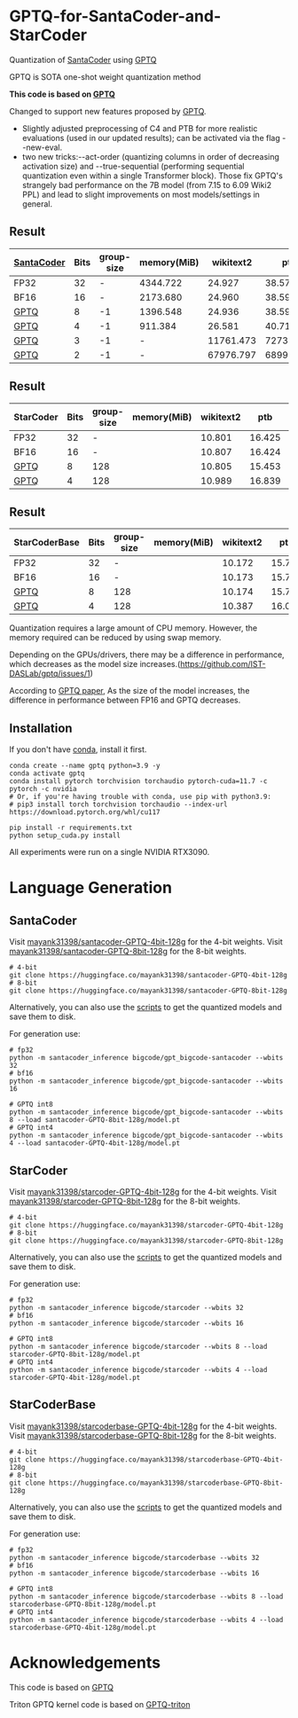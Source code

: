 # GPTQ-for-SantaCoder-and-StarCoder
Quantization of [SantaCoder](https://arxiv.org/abs/2301.03988) using [GPTQ](https://arxiv.org/abs/2210.17323)

GPTQ is SOTA one-shot weight quantization method

**This code is based on [GPTQ](https://github.com/IST-DASLab/gptq)**

Changed to support new features proposed by [GPTQ](https://github.com/IST-DASLab/gptq#new-features).

* Slightly adjusted preprocessing of C4 and PTB for more realistic evaluations (used in our updated results); can be activated via the flag --new-eval.
* two new tricks:--act-order (quantizing columns in order of decreasing activation size) and --true-sequential (performing sequential quantization even within a single Transformer block). Those fix GPTQ's strangely bad performance on the 7B model (from 7.15 to 6.09 Wiki2 PPL) and lead to slight improvements on most models/settings in general.

## Result
| [SantaCoder](https://arxiv.org/abs/2301.03988)     | Bits | group-size | memory(MiB) | wikitext2 |    ptb     |     c4     |   stack    | checkpoint size(MB) |
| -------------------------------------------------- | ---- | ---------- | ----------- | --------- | ---------- | ---------- | ---------- | ------------------- |
| FP32                                               |  32  |     -      |  4344.722   |  24.927   |   38.574   |   27.779   |   2.619    |        4394         |
| BF16                                               |  16  |     -      |  2173.680   |  24.960   |   38.597   |   27.794   |   2.621    |        2195         |
| [GPTQ](https://arxiv.org/abs/2210.17323)           |  8   |     -1     |  1396.548   |  24.936   |   38.592   |   27.785   |   2.619    |        1411         |
| [GPTQ](https://arxiv.org/abs/2210.17323)           |  4   |     -1     |   911.384   |  26.581   |   40.717   |   29.232   |   2.658    |         913         |
| [GPTQ](https://arxiv.org/abs/2210.17323)           |  3   |     -1     |      -      | 11761.473 |  7273.338  |  9124.941  |  2485.844  |         789         |
| [GPTQ](https://arxiv.org/abs/2210.17323)           |  2   |     -1     |      -      | 67976.797 | 68994.484  | 73294.438  | 45370.488  |         649         |

## Result
| StarCoder                                          | Bits | group-size | memory(MiB) | wikitext2 |    ptb     |     c4     |   stack    | checkpoint size(MB) |
| -------------------------------------------------- | ---- | ---------- | ----------- | --------- | ---------- | ---------- | ---------- | ------------------- |
| FP32                                               |  32  |     -      |             |  10.801   |   16.425   |   13.402   |   1.738    |       59195         |
| BF16                                               |  16  |     -      |             |  10.807   |   16.424   |   13.408   |   1.739    |       29597         |
| [GPTQ](https://arxiv.org/abs/2210.17323)           |  8   |    128     |             |  10.805   |   15.453   |   13.408   |   1.739    |       16163         |
| [GPTQ](https://arxiv.org/abs/2210.17323)           |  4   |    128     |             |  10.989   |   16.839   |   13.676   |   1.757    |        8877         |

## Result
| StarCoderBase                                      | Bits | group-size | memory(MiB) | wikitext2 |    ptb     |     c4     |   stack    | checkpoint size(MB) |
| -------------------------------------------------- | ---- | ---------- | ----------- | --------- | ---------- | ---------- | ---------- | ------------------- |
| FP32                                               |  32  |     -      |             |  10.172   |   15.756   |   12.736   |   1.692    |       59195         |
| BF16                                               |  16  |     -      |             |  10.173   |   15.765   |   12.745   |   1.692    |       29597         |
| [GPTQ](https://arxiv.org/abs/2210.17323)           |  8   |    128     |             |  10.174   |   15.767   |   12.739   |   1.692    |       16163         |
| [GPTQ](https://arxiv.org/abs/2210.17323)           |  4   |    128     |             |  10.387   |   16.056   |   13.005   |   1.708    |        8877         |

Quantization requires a large amount of CPU memory. However, the memory required can be reduced by using swap memory.

Depending on the GPUs/drivers, there may be a difference in performance, which decreases as the model size increases.(https://github.com/IST-DASLab/gptq/issues/1)

According to [GPTQ paper](https://arxiv.org/abs/2210.17323), As the size of the model increases, the difference in performance between FP16 and GPTQ decreases.

## Installation
If you don't have [conda](https://docs.conda.io/en/latest/miniconda.html), install it first.
```shell
conda create --name gptq python=3.9 -y
conda activate gptq
conda install pytorch torchvision torchaudio pytorch-cuda=11.7 -c pytorch -c nvidia
# Or, if you're having trouble with conda, use pip with python3.9:
# pip3 install torch torchvision torchaudio --index-url https://download.pytorch.org/whl/cu117

pip install -r requirements.txt
python setup_cuda.py install
```

All experiments were run on a single NVIDIA RTX3090.

# Language Generation
## SantaCoder
Visit [mayank31398/santacoder-GPTQ-4bit-128g](https://huggingface.co/mayank31398/santacoder-GPTQ-4bit-128g) for the 4-bit weights.
Visit [mayank31398/santacoder-GPTQ-8bit-128g](https://huggingface.co/mayank31398/santacoder-GPTQ-8bit-128g) for the 8-bit weights.
```shell
# 4-bit
git clone https://huggingface.co/mayank31398/santacoder-GPTQ-4bit-128g
# 8-bit
git clone https://huggingface.co/mayank31398/santacoder-GPTQ-8bit-128g
```
Alternatively, you can also use the [scripts](scripts/) to get the quantized models and save them to disk.

For generation use:
```shell
# fp32
python -m santacoder_inference bigcode/gpt_bigcode-santacoder --wbits 32
# bf16
python -m santacoder_inference bigcode/gpt_bigcode-santacoder --wbits 16

# GPTQ int8
python -m santacoder_inference bigcode/gpt_bigcode-santacoder --wbits 8 --load santacoder-GPTQ-8bit-128g/model.pt
# GPTQ int4
python -m santacoder_inference bigcode/gpt_bigcode-santacoder --wbits 4 --load santacoder-GPTQ-4bit-128g/model.pt
```

## StarCoder
Visit [mayank31398/starcoder-GPTQ-4bit-128g](https://huggingface.co/mayank31398/starcoder-GPTQ-4bit-128g) for the 4-bit weights.
Visit [mayank31398/starcoder-GPTQ-8bit-128g](https://huggingface.co/mayank31398/starcoder-GPTQ-8bit-128g) for the 8-bit weights.
```shell
# 4-bit
git clone https://huggingface.co/mayank31398/starcoder-GPTQ-4bit-128g
# 8-bit
git clone https://huggingface.co/mayank31398/starcoder-GPTQ-8bit-128g
```
Alternatively, you can also use the [scripts](scripts/) to get the quantized models and save them to disk.

For generation use:
```shell
# fp32
python -m santacoder_inference bigcode/starcoder --wbits 32
# bf16
python -m santacoder_inference bigcode/starcoder --wbits 16

# GPTQ int8
python -m santacoder_inference bigcode/starcoder --wbits 8 --load starcoder-GPTQ-8bit-128g/model.pt
# GPTQ int4
python -m santacoder_inference bigcode/starcoder --wbits 4 --load starcoder-GPTQ-4bit-128g/model.pt
```

## StarCoderBase
Visit [mayank31398/starcoderbase-GPTQ-4bit-128g](https://huggingface.co/mayank31398/starcoderbase-GPTQ-4bit-128g) for the 4-bit weights.
Visit [mayank31398/starcoderbase-GPTQ-8bit-128g](https://huggingface.co/mayank31398/starcoderbase-GPTQ-8bit-128g) for the 8-bit weights.
```shell
# 4-bit
git clone https://huggingface.co/mayank31398/starcoderbase-GPTQ-4bit-128g
# 8-bit
git clone https://huggingface.co/mayank31398/starcoderbase-GPTQ-8bit-128g
```
Alternatively, you can also use the [scripts](scripts/) to get the quantized models and save them to disk.

For generation use:
```shell
# fp32
python -m santacoder_inference bigcode/starcoderbase --wbits 32
# bf16
python -m santacoder_inference bigcode/starcoderbase --wbits 16

# GPTQ int8
python -m santacoder_inference bigcode/starcoderbase --wbits 8 --load starcoderbase-GPTQ-8bit-128g/model.pt
# GPTQ int4
python -m santacoder_inference bigcode/starcoderbase --wbits 4 --load starcoderbase-GPTQ-4bit-128g/model.pt
```

# Acknowledgements
This code is based on [GPTQ](https://github.com/IST-DASLab/gptq)

Triton GPTQ kernel code is based on [GPTQ-triton](https://github.com/fpgaminer/GPTQ-triton)
